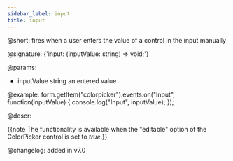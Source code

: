 ```yaml
---
sidebar_label: input
title: input
---          
```


@short: fires when a user enters the value of a control in the input manually

@signature: {'input: (inputValue: string) => void;'} 

@params:
- inputValue        string  an entered value

@example:
form.getItem("colorpicker").events.on("Input", function(inputValue) {
    console.log("Input", inputValue);
});

@descr:

{{note The functionality is available when the "editable" option of the ColorPicker control is set to *true*.}}

@changelog: added in v7.0
